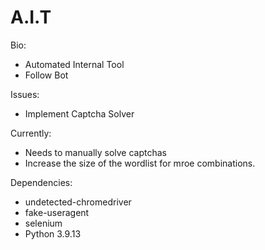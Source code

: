 # A.I.T

Bio:
 - Automated Internal Tool
 - Follow Bot

Issues: 
 - Implement Captcha Solver

Currently:
 - Needs to manually solve captchas
 - Increase the size of the wordlist for mroe combinations.

Dependencies:
 - undetected-chromedriver
 - fake-useragent
 - selenium
 - Python 3.9.13
  
